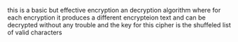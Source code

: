 this is a basic but effective encryption an decryption algorithm where for each encryption it produces a different encrypteion text and can be decrypted without any trouble and the key for this cipher is the shuffeled list of valid characters
